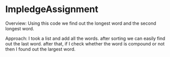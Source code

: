 # ImpledgeAssignment
Overview:
	Using this code we find out the longest word and the second longest word. 

Approach:
	I took a list and add all the words. after sorting we can easily find out the last word.
after that, if I check whether the word is compound or not then I found out the largest word.

